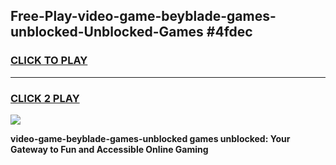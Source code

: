 
## Free-Play-video-game-beyblade-games-unblocked-Unblocked-Games #4fdec
<h3>
<a href="https://news.freeplayer.one?title=video-game-beyblade-games-unblocked&ref=8M">CLICK TO PLAY</a></h3>
<hr>

<h3>
<a href="https://news.freeplayer.one?title=video-game-beyblade-games-unblocked&ref=8M">CLICK 2 PLAY</a>
  
</h3>

<a href="https://news.freeplayer.one?title=video-game-beyblade-games-unblocked&ref=8M"><img src="https://clearcache.store/games.png"></a>


**video-game-beyblade-games-unblocked games unblocked: Your Gateway to Fun and Accessible Online Gaming**
